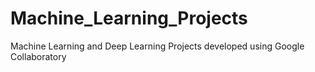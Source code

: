 # Machine_Learning_Projects
Machine Learning and Deep Learning Projects developed using Google Collaboratory
